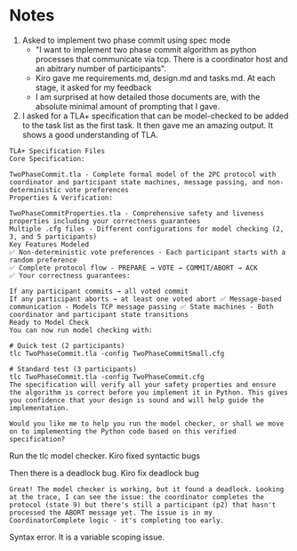 # Notes

1. Asked to implement two phase commit using spec mode
   * "I want to implement two phase commit algorithm as python processes that communicate via tcp. There is a coordinator host and an abitrary number of participants".
   * Kiro gave me requirements.md, design.md and tasks.md. At each stage, it asked for my feedback
   * I am surprised at how detailed those documents are, with the absolute minimal amount of prompting that I gave.
2. I asked for a TLA+ specification that can be model-checked to be added to the task list as the first task. It then gave me an amazing output. It shows a good understanding of TLA.

```
TLA+ Specification Files
Core Specification:

TwoPhaseCommit.tla - Complete formal model of the 2PC protocol with coordinator and participant state machines, message passing, and non-deterministic vote preferences
Properties & Verification:

TwoPhaseCommitProperties.tla - Comprehensive safety and liveness properties including your correctness guarantees
Multiple .cfg files - Different configurations for model checking (2, 3, and 5 participants)
Key Features Modeled
✅ Non-deterministic vote preferences - Each participant starts with a random preference
✅ Complete protocol flow - PREPARE → VOTE → COMMIT/ABORT → ACK
✅ Your correctness guarantees:

If any participant commits → all voted commit
If any participant aborts → at least one voted abort ✅ Message-based communication - Models TCP message passing ✅ State machines - Both coordinator and participant state transitions
Ready to Model Check
You can now run model checking with:

# Quick test (2 participants)
tlc TwoPhaseCommit.tla -config TwoPhaseCommitSmall.cfg

# Standard test (3 participants)  
tlc TwoPhaseCommit.tla -config TwoPhaseCommit.cfg
The specification will verify all your safety properties and ensure the algorithm is correct before you implement it in Python. This gives you confidence that your design is sound and will help guide the implementation.

Would you like me to help you run the model checker, or shall we move on to implementing the Python code based on this verified specification?
```

Run the tlc model checker. Kiro fixed syntactic bugs

Then there is a deadlock bug. Kiro fix deadlock bug

```
Great! The model checker is working, but it found a deadlock. Looking at the trace, I can see the issue: the coordinator completes the protocol (state 9) but there's still a participant (p2) that hasn't processed the ABORT message yet. The issue is in my CoordinatorComplete logic - it's completing too early.
```

Syntax error. It is a variable scoping issue.


